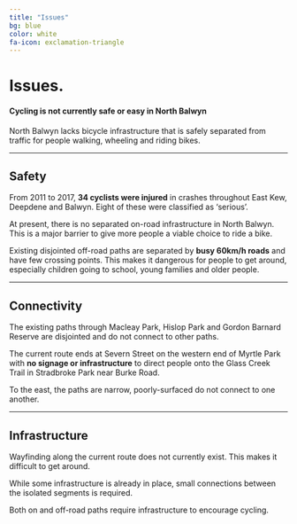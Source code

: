 ```yaml
---
title: "Issues"
bg: blue
color: white
fa-icon: exclamation-triangle
---
```


# Issues.

#### Cycling is not currently safe or easy in North Balwyn

North Balwyn lacks bicycle infrastructure that is safely separated from traffic for people walking, wheeling and riding bikes.

-------------------------


## Safety
From 2011 to 2017, **34 cyclists were injured** in crashes throughout East Kew, Deepdene and Balwyn. Eight of these were classified as ‘serious’.

At present, there is no separated on-road infrastructure in North Balwyn. This is a major barrier to give more people a viable choice to ride a bike.

Existing disjointed off-road paths are separated by **busy 60km/h roads** and have few crossing points. This makes it dangerous for people to get around, especially children going to school, young families and older people.

-------------------------


## Connectivity
The existing paths through Macleay Park, Hislop Park and Gordon Barnard Reserve are disjointed and do not connect to other paths.

The current route ends at Severn Street on the western end of Myrtle Park with **no signage or infrastructure** to direct people onto the Glass Creek Trail in Stradbroke Park near Burke Road.

To the east, the paths are narrow, poorly-surfaced do not connect to one another.

-------------------------


## Infrastructure

Wayfinding along the current route does not currently exist. This makes it difficult to get around.

While some infrastructure is already in place, small connections between the isolated segments is required.

Both on and off-road paths require infrastructure to encourage cycling.